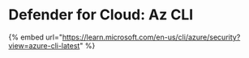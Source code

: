 # Defender for Cloud: Az CLI

{% embed url="https://learn.microsoft.com/en-us/cli/azure/security?view=azure-cli-latest" %}
